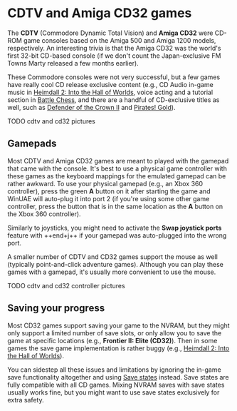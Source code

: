 # CDTV and Amiga CD32 games

The **CDTV** (Commodore Dynamic Total Vision) and **Amiga CD32** were CD-ROM
game consoles based on the Amiga 500 and Amiga 1200 models, respectively. An
interesting trivia is that the Amiga CD32 was the world's first 32-bit
CD-based console (if we don't count the Japan-exclusive FM Towns Marty
released a few months earlier).

These Commodore consoles were not very successful, but a few games have really
cool CD release exclusive content (e.g., CD Audio in-game music in [Heimdall
2: Into the Hall of
Worlds](../games/g-j.md#heimdall-2-into-the-hall-of-worlds-cd32), voice acting
and a tutorial section in [Battle Chess](../games/b.md#battle-chess-cd32), and
there are a handful of CD-exclusive titles as well, such as [Defender of the
Crown II](../games/d.md#defender-of-the-crown-ii-cd32) and [Pirates!
Gold](../games/p-r.md#pirates-gold-cd32)).

TODO cdtv and cd32 pictures


## Gamepads

Most CDTV and Amiga CD32 games are meant to played with the gamepad that came
with the console. It's best to use a physical game controller with these games
as the keyboard mappings for the emulated gamepad can be rather awkward. To
use your physical gamepad (e.g., an Xbox 360 controller), press the green
**A** button on it after starting the game and WinUAE will auto-plug it into
port 2 (if you're using some other game controller, press the button that is
in the same location as the **A** button on the Xbox 360 controller).

Similarly to joysticks, you might need to activate the **Swap joystick ports**
feature with ++end+j++ if your gamepad was auto-plugged into the wrong port.

A smaller number of CDTV and CD32 games support the mouse as well (typically
point-and-click adventure games). Although you can play these games with a
gamepad, it's usually more convenient to use the mouse.

TODO cdtv and cd32 controller pictures


## Saving your progress

Most CD32 games support saving your game to the NVRAM, but they might only
support a limited number of save slots, or only allow you to save the game at
specific locations (e.g., **Frontier II: Elite (CD32)**). Then in some games
the save game implementation is rather buggy (e.g.,  [Heimdall 2: Into the
Hall of Worlds](../games/g-j.md#heimdall-2-into-the-hall-of-worlds-cd32)).

You can sidestep all these issues and limitations by ignoring the in-game save
functionality altogether and using [Save states](save-states.md) instead. Save
states are fully compatible with all CD games. Mixing NVRAM saves with save
states usually works fine, but you might want to use save states exclusively
for extra safety.

